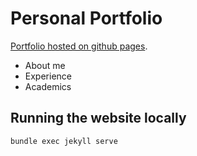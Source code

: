 # Personal Portfolio

[Portfolio hosted on github pages](http://jsonchin.me).

- About me
- Experience
- Academics


## Running the website locally

```
bundle exec jekyll serve
```